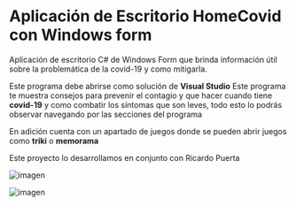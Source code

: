 # Aplicación de Escritorio HomeCovid con Windows form

Aplicación de escritorio C# de Windows Form que brinda información útil sobre la problemática de la covid-19 y como mitigarla.

Este programa debe abrirse como solución de **Visual Studio**
Este programa te muestra consejos para prevenir el contagio y que hacer cuando tiene **covid-19** y como combatir los síntomas que son leves, todo esto lo podrás observar navegando por las secciones del programa

En adición cuenta con un apartado de juegos donde se pueden abrir juegos como **triki** o **memorama** 

Este proyecto lo desarrollamos en conjunto con Ricardo Puerta

![imagen](https://res.cloudinary.com/drbotbbjb/image/upload/v1653823225/Screenshot_129_k7dagf.png)

![imagen](https://res.cloudinary.com/drbotbbjb/image/upload/v1653823233/Screenshot_130_nrpwoy.png)
